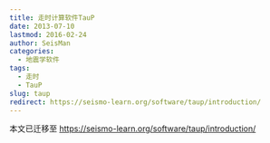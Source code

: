 ```yaml
---
title: 走时计算软件TauP
date: 2013-07-10
lastmod: 2016-02-24
author: SeisMan
categories:
  - 地震学软件
tags:
  - 走时
  - TauP
slug: taup
redirect: https://seismo-learn.org/software/taup/introduction/
---
```


本文已迁移至 https://seismo-learn.org/software/taup/introduction/
